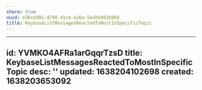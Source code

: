 ```yaml
---
share: true
uuid: e3bc6d01-479d-41ce-a16a-5a3bb982b868
title: KeybaseListMessagesReactedToMostInSpecificTopic
---
```

---
id: YVMKO4AFRa1arGqqrTzsD
title: KeybaseListMessagesReactedToMostInSpecificTopic
desc: ''
updated: 1638204102698
created: 1638203653092
---

